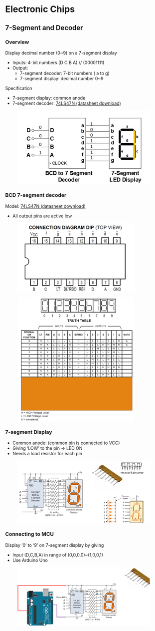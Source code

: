 # Electronic Chips

## 7-Segment and Decoder

### Overview

Display decimal number (0\~9) on a 7-segment display

* Inputs: 4-bit numbers (D C B A) // (00001111)&#x20;
* Output:&#x20;
  * 7-segment decoder: 7-bit numbers ( a to g)
  * &#x20;7-segment display: decimal number 0\~9



Specification

* &#x20;7-segment display: common anode
* &#x20;7-segment decoder: [74LS47N (datasheet download)](https://pdf1.alldatasheet.com/datasheet-pdf/download/5724/MOTOROLA/SN74LS47N.html)



<figure><img src="../../.gitbook/assets/image (1) (1).png" alt=""><figcaption></figcaption></figure>

### BCD 7-segment decoder

Model: [74LS47N (datasheet download)](https://pdf1.alldatasheet.com/datasheet-pdf/download/5724/MOTOROLA/SN74LS47N.html)

* All output pins are active low

<figure><img src="../../.gitbook/assets/image (1) (1) (1).png" alt="" width="375"><figcaption></figcaption></figure>

<figure><img src="../../.gitbook/assets/image (2) (1).png" alt="" width="375"><figcaption></figcaption></figure>



### 7-segment Display

* Common anode:  (common pin is connected to VCC)
* Giving ‘LOW’  to the pin ->  LED ON
* Needs a load resistor for each pin

<figure><img src="../../.gitbook/assets/image (3).png" alt=""><figcaption></figcaption></figure>



### Connecting to MCU

Display ‘0’ to ‘9’ on 7-segment display by giving&#x20;

* Input (D,C,B,A) in range of (0,0,0,0)\~(1,0,0,1)
* Use Arduino Uno

<figure><img src="../../.gitbook/assets/image (4).png" alt=""><figcaption></figcaption></figure>

